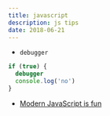 ```yaml
---
title: javascript
description: js tips
date: 2018-06-21
---
```


* `debugger`

```js
if (true) {
  debugger
  console.log('no')
}
```

* [Modern JavaScript is fun](https://github.com/MylesBorins/i-love-this-pattern)
